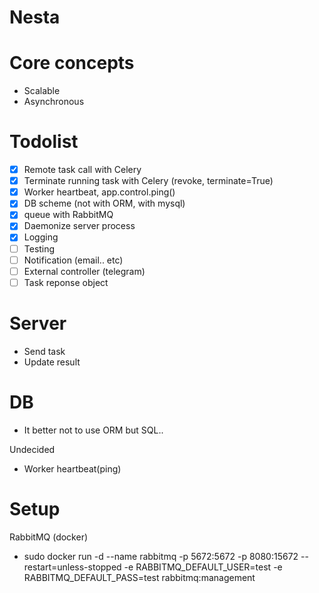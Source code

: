 # Nesta


# Core concepts

- Scalable
- Asynchronous


# Todolist

- [x] Remote task call with Celery
- [x] Terminate running task with Celery (revoke, terminate=True)
- [x] Worker heartbeat, app.control.ping()
- [x] DB scheme (not with ORM, with mysql)
- [x] queue with RabbitMQ
- [x] Daemonize server process
- [x] Logging
- [ ] Testing
- [ ] Notification (email.. etc)
- [ ] External controller (telegram)
- [ ] Task reponse object

# Server

- Send task
- Update result

# DB

- It better not to use ORM but SQL..

Undecided

- Worker heartbeat(ping)

# Setup

RabbitMQ (docker)
- sudo docker run -d --name rabbitmq -p 5672:5672 -p 8080:15672 --restart=unless-stopped -e RABBITMQ_DEFAULT_USER=test -e RABBITMQ_DEFAULT_PASS=test rabbitmq:management